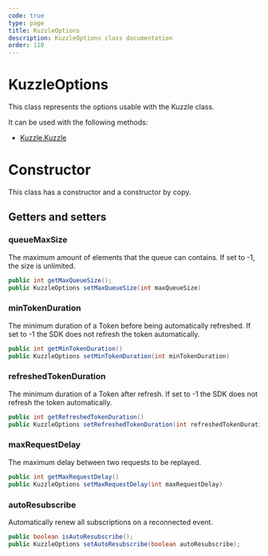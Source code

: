 ```yaml
---
code: true
type: page
title: KuzzleOptions
description: KuzzleOptions class documentation
order: 110
---
```


# KuzzleOptions

This class represents the options usable with the Kuzzle class.  

It can be used with the following methods:
 - [Kuzzle.Kuzzle](/sdk/java/3/core-classes/kuzzle)

# Constructor

This class has a constructor and a constructor by copy.

## Getters and setters

### queueMaxSize

The maximum amount of elements that the queue can contains. If set to -1, the size is unlimited.

```java
public int getMaxQueueSize();
public KuzzleOptions setMaxQueueSize(int maxQueueSize)
```

### minTokenDuration

The minimum duration of a Token before being automatically refreshed. If set to -1 the SDK does not refresh the token automatically.

```java
public int getMinTokenDuration()
public KuzzleOptions setMinTokenDuration(int minTokenDuration)
```

### refreshedTokenDuration

The minimum duration of a Token after refresh. If set to -1 the SDK does not refresh the token automatically.

```java
public int getRefreshedTokenDuration()
public KuzzleOptions setRefreshedTokenDuration(int refreshedTokenDuration)
```

### maxRequestDelay

The maximum delay between two requests to be replayed.

```java
public int getMaxRequestDelay()
public KuzzleOptions setMaxRequestDelay(int maxRequestDelay)
```

### autoResubscribe

Automatically renew all subscriptions on a reconnected event.

```java
public boolean isAutoResubscribe();
public KuzzleOptions setAutoResubscribe(boolean autoResubscribe);
```